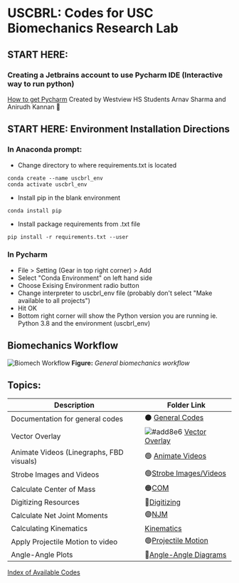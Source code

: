 # USCBRL: Codes for USC Biomechanics Research Lab

## START HERE:
### Creating a Jetbrains account to use Pycharm IDE (Interactive way to run python)
[How to get Pycharm](https://github.com/USCBiomechanicsLab/labcodes/blob/master/documentation/_Getting%20PyCharm%20Educational%20Version.pdf)
  Created by Westview HS Students Arnav Sharma and Anirudh Kannan :slightly_smiling_face:

## START HERE: Environment Installation Directions
### In Anaconda prompt:
* Change directory to where requirements.txt is located
```
conda create --name uscbrl_env
conda activate uscbrl_env
```
* Install pip in the blank environment
```
conda install pip
```
* Install package requirements from .txt file
```
pip install -r requirements.txt --user 
```
### In Pycharm
* File > Setting (Gear in top right corner) > Add
* Select "Conda Environment" on left hand side
* Choose Exising Environment radio button
* Change interpreter to uscbrl_env file (probably don't select "Make available to all projects")
* Hit OK
* Bottom right corner will show the Python version you are running ie. Python 3.8 and the environment (uscbrl_env)


## Biomechanics Workflow

![Biomech Workflow](https://github.com/USCBiomechanicsLab/labcodes/blob/master/DocMaterials/Biomechanics_Workflow.png)
**Figure:** *General biomechanics workflow*

## Topics:

| Description | Folder Link |
| ------------- | ------------- | 
| Documentation for general codes | ⚫ [General Codes](https://github.com/USCBiomechanicsLab/labcodes/blob/master/Documentation_General.md)| 
| Vector Overlay | ![#add8e6](https://via.placeholder.com/15/add8e6/000000?text=+) [Vector Overlay](https://github.com/USCBiomechanicsLab/labcodes/tree/master/VectorOverlay)|
| Animate Videos (Linegraphs, FBD visuals) | 🟢 [Animate Videos](https://github.com/USCBiomechanicsLab/labcodes/tree/master/animatevideos) |
| Strobe Images and Videos| 🟢[Strobe Images/Videos](https://github.com/USCBiomechanicsLab/labcodes/tree/master/Strobe) |
|Calculate Center of Mass | 🟠[COM](https://github.com/USCBiomechanicsLab/labcodes/tree/master/CalcCOM)|
|Digitizing Resources | 🔴[Digitizing](https://github.com/USCBiomechanicsLab/labcodes/tree/master/digitizing)|
|Calculate Net Joint Moments| 🟣[NJM](https://github.com/USCBiomechanicsLab/labcodes/tree/master/NJM)|
|Calculating Kinematics| [Kinematics](https://github.com/USCBiomechanicsLab/labcodes/tree/master/kinematics)|
|Apply Projectile Motion to video | 🟢[Projectile Motion](https://github.com/USCBiomechanicsLab/labcodes/tree/master/projectilemotion)|
|Angle-Angle Plots | 🔴[Angle-Angle Diagrams](https://github.com/USCBiomechanicsLab/labcodes/blob/master/kinematics/Example_AngAng.md) |

[Index of Available Codes](https://github.com/USCBiomechanicsLab/labcodes/blob/master/code_index.md)
